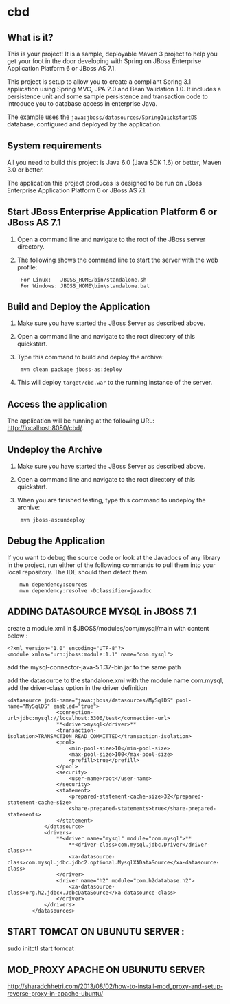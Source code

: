 cbd
========================

What is it?
-----------

This is your project! It is a sample, deployable Maven 3 project to help you get your foot in the door developing with Spring on JBoss Enterprise Application Platform 6 or JBoss AS 7.1. 

This project is setup to allow you to create a compliant Spring 3.1 application using Spring MVC, JPA 2.0 and Bean Validation 1.0. It includes a persistence unit and some sample persistence and transaction code to introduce you to database access in enterprise Java. 

The example uses the `java:jboss/datasources/SpringQuickstartDS` database, configured and deployed by the application.

System requirements
-------------------

All you need to build this project is Java 6.0 (Java SDK 1.6) or better, Maven 3.0 or better.

The application this project produces is designed to be run on JBoss Enterprise Application Platform 6 or JBoss AS 7.1. 

Start JBoss Enterprise Application Platform 6 or JBoss AS 7.1
-------------------------

1. Open a command line and navigate to the root of the JBoss server directory.
2. The following shows the command line to start the server with the web profile:

        For Linux:   JBOSS_HOME/bin/standalone.sh
        For Windows: JBOSS_HOME\bin\standalone.bat


Build and Deploy the Application
-------------------------

1. Make sure you have started the JBoss Server as described above.
2. Open a command line and navigate to the root directory of this quickstart.
3. Type this command to build and deploy the archive:

        mvn clean package jboss-as:deploy

4. This will deploy `target/cbd.war` to the running instance of the server.


Access the application 
---------------------
 
The application will be running at the following URL: <http://localhost:8080/cbd/>.


Undeploy the Archive
--------------------

1. Make sure you have started the JBoss Server as described above.
2. Open a command line and navigate to the root directory of this quickstart.
3. When you are finished testing, type this command to undeploy the archive:

        mvn jboss-as:undeploy


Debug the Application
------------------------------------

If you want to debug the source code or look at the Javadocs of any library in the project, run either of the following commands to pull them into your local repository. The IDE should then detect them.

        mvn dependency:sources
        mvn dependency:resolve -Dclassifier=javadoc
        
ADDING DATASOURCE MYSQL in JBOSS 7.1
-------------------------------------

create a module.xml in $JBOSS/modules/com/mysql/main with content below :
	
	<?xml version="1.0" encoding="UTF-8"?>
	<module xmlns="urn:jboss:module:1.1" name="com.mysql">
  <resources>
    <resource-root path="mysql-connector-java-5.1.37-bin.jar"/>
  </resources>
  <dependencies>
    <module name="javax.api"/>
    <module name="javax.transaction.api"/>
  </dependencies>
</module>

add the mysql-connector-java-5.1.37-bin.jar to the same path

add the datasource to the standalone.xml with the module name com.mysql, add the driver-class option in the driver definition

	<datasource jndi-name="java:jboss/datasources/MySqlDS" pool-name="MySqlDS" enabled="true">
                    <connection-url>jdbc:mysql://localhost:3306/test</connection-url>
                    **<driver>mysql</driver>**
                    <transaction-isolation>TRANSACTION_READ_COMMITTED</transaction-isolation>
                    <pool>
                        <min-pool-size>10</min-pool-size>
                        <max-pool-size>100</max-pool-size>
                        <prefill>true</prefill>
                    </pool>
                    <security>
                        <user-name>root</user-name>
                    </security>
                    <statement>
                        <prepared-statement-cache-size>32</prepared-statement-cache-size>
                        <share-prepared-statements>true</share-prepared-statements>
                    </statement>
                </datasource>
                <drivers>
                    **<driver name="mysql" module="com.mysql">**
                        **<driver-class>com.mysql.jdbc.Driver</driver-class>**
                        <xa-datasource-class>com.mysql.jdbc.jdbc2.optional.MysqlXADataSource</xa-datasource-class>
                    </driver>
                    <driver name="h2" module="com.h2database.h2">
                        <xa-datasource-class>org.h2.jdbcx.JdbcDataSource</xa-datasource-class>
                    </driver>
                </drivers>
            </datasources>

## START TOMCAT ON UBUNUTU SERVER :
sudo initctl start tomcat


## MOD_PROXY APACHE ON UBUNUTU SERVER
http://sharadchhetri.com/2013/08/02/how-to-install-mod_proxy-and-setup-reverse-proxy-in-apache-ubuntu/
